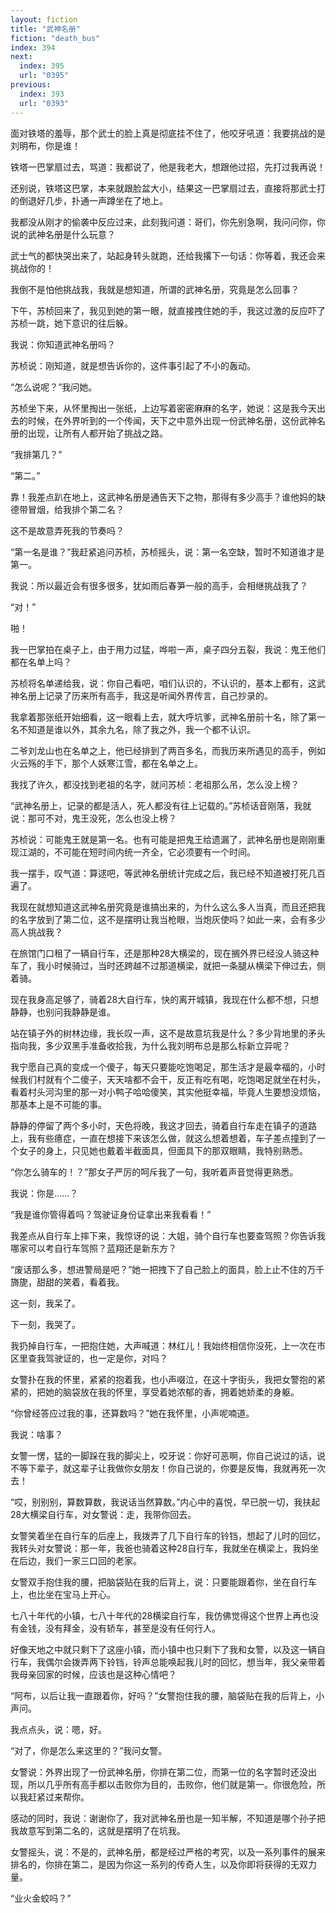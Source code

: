 ```yaml
---
layout: fiction
title: "武神名册"
fiction: "death_bus"
index: 394
next:
  index: 395
  url: "0395"
previous:
  index: 393
  url: "0393"
---
```

面对铁塔的羞辱，那个武士的脸上真是彻底挂不住了，他咬牙吼道：我要挑战的是刘明布，你是谁！

铁塔一巴掌扇过去，骂道：我都说了，他是我老大，想跟他过招，先打过我再说！

还别说，铁塔这巴掌，本来就跟脸盆大小，结果这一巴掌扇过去，直接将那武士打的倒退好几步，扑通一声蹲坐在了地上。

我都没从刚才的偷袭中反应过来，此刻我问道：哥们，你先别急啊，我问问你，你说的武神名册是什么玩意？

武士气的都快哭出来了，站起身转头就跑，还给我撂下一句话：你等着，我还会来挑战你的！

我倒不是怕他挑战我，我就是想知道，所谓的武神名册，究竟是怎么回事？

下午，苏桢回来了，我见到她的第一眼，就直接拽住她的手，我这过激的反应吓了苏桢一跳，她下意识的往后躲。

我说：你知道武神名册吗？

苏桢说：刚知道，就是想告诉你的，这件事引起了不小的轰动。

“怎么说呢？”我问她。

苏桢坐下来，从怀里掏出一张纸，上边写着密密麻麻的名字，她说：这是我今天出去的时候，在外界听到的一个传闻，天下之中意外出现一份武神名册，这份武神名册的出现，让所有人都开始了挑战之路。

“我排第几？”

“第二。”

靠！我差点趴在地上，这武神名册是通告天下之物，那得有多少高手？谁他妈的缺德带冒烟，给我排个第二名？

这不是故意弄死我的节奏吗？

“第一名是谁？”我赶紧追问苏桢，苏桢摇头，说：第一名空缺，暂时不知道谁才是第一。

我说：所以最近会有很多很多，犹如雨后春笋一般的高手，会相继挑战我了？

“对！”

啪！

我一巴掌拍在桌子上，由于用力过猛，哗啦一声，桌子四分五裂，我说：鬼王他们都在名单上吗？

苏桢将名单递给我，说：你自己看吧，咱们认识的，不认识的，基本上都有，这武神名册上记录了历来所有高手，我这是听闻外界传言，自己抄录的。

我拿着那张纸开始细看，这一眼看上去，就大呼坑爹，武神名册前十名，除了第一名不知道是谁以外，其余九名，除了我之外，我一个都不认识。

二爷刘龙山也在名单之上，他已经排到了两百多名，而我历来所遇见的高手，例如火云殇的手下，那个人妖寒江雪，都在名单之上。

我找了许久，都没找到老祖的名字，就问苏桢：老祖那么吊，怎么没上榜？

“武神名册上，记录的都是活人，死人都没有往上记载的。”苏桢话音刚落，我就说：那可不对，鬼王没死，怎么也没上榜？

苏桢说：可能鬼王就是第一名。也有可能是把鬼王给遗漏了，武神名册也是刚刚重现江湖的，不可能在短时间内统一齐全，它必须要有一个时间。

我一摆手，叹气道：算逑吧，等武神名册统计完成之后，我已经不知道被打死几百遍了。

我现在就想知道这武神名册究竟是谁搞出来的，为什么这么多人当真，而且还把我的名字放到了第二位，这不是摆明让我当枪眼，当炮灰使吗？如此一来，会有多少高人挑战我？

在旅馆门口租了一辆自行车，还是那种28大横梁的，现在搁外界已经没人骑这种车了，我小时候骑过，当时还跨越不过那道横梁，就把一条腿从横梁下伸过去，侧着骑。

现在我身高足够了，骑着28大自行车，快的离开城镇，我现在什么都不想，只想静静，也别问我静静是谁。

站在镇子外的树林边缘，我长叹一声，这不是故意坑我是什么？多少背地里的矛头指向我，多少双黑手准备收拾我，为什么我刘明布总是那么标新立异呢？

我宁愿自己真的变成一个傻子，每天只要能吃饱喝足，那生活才是最幸福的，小时候我们村就有个二傻子，天天啥都不会干，反正有吃有喝，吃饱喝足就坐在村头，看着村头河沟里的那一对小鸭子哈哈傻笑，其实他挺幸福，毕竟人生要想没烦恼，那基本上是不可能的事。

静静的停留了两个多小时，天色将晚，我这才回去，骑着自行车走在镇子的道路上，我有些癔症，一直在想接下来该怎么做，就这么想着想着，车子差点撞到了一个女子的身上，只见她也戴着半截面具，但面具下的那双眼睛，我特别熟悉。

“你怎么骑车的！？”那女子严厉的呵斥我了一句，我听着声音觉得更熟悉。

我说：你是……？

“我是谁你管得着吗？驾驶证身份证拿出来我看看！”

我差点从自行车上摔下来，我惊讶的说：大姐，骑个自行车也要查驾照？你告诉我哪家可以考自行车驾照？蓝翔还是新东方？

“废话那么多，想进警局是吧？”她一把拽下了自己脸上的面具，脸上止不住的万千旖旎，甜甜的笑着，看着我。

这一刻，我呆了。

下一刻，我哭了。

我扔掉自行车，一把抱住她，大声喊道：林红儿！我始终相信你没死，上一次在市区里查我驾驶证的，也一定是你，对吗？

女警扑在我的怀里，紧紧的抱着我，也小声啜泣，在这十字街头，我把女警抱的紧紧的，把她的脑袋放在我的怀里，享受着她浓郁的香，拥着她娇柔的身躯。

“你曾经答应过我的事，还算数吗？”她在我怀里，小声呢喃道。

我说：啥事？

女警一愣，猛的一脚跺在我的脚尖上，咬牙说：你好可恶啊，你自己说过的话，说不等下辈子，就这辈子让我做你女朋友！你自己说的，你要是反悔，我就再死一次去！

“哎，别别别，算数算数，我说话当然算数。”内心中的喜悦，早已脱一切，我扶起28大横梁自行车，对女警说：走，我带你回去。

女警笑着坐在自行车的后座上，我拨弄了几下自行车的铃铛，想起了儿时的回忆，我转头对女警说：那一年，我爸也骑着这种28自行车，我就坐在横梁上，我妈坐在后边，我们一家三口回的老家。

女警双手抱住我的腰，把脑袋贴在我的后背上，说：只要能跟着你，坐在自行车上，也比坐在宝马上开心。

七八十年代的小镇，七八十年代的28横梁自行车，我仿佛觉得这个世界上再也没有金钱，没有拜金，没有轿车，甚至是没有任何行人。

好像天地之中就只剩下了这座小镇，而小镇中也只剩下了我和女警，以及这一辆自行车，我偶尔会拨弄两下铃铛，铃声总能唤起我儿时的回忆，想当年，我父亲带着我母亲回家的时候，应该也是这种心情吧？

“阿布，以后让我一直跟着你，好吗？”女警抱住我的腰，脑袋贴在我的后背上，小声问。

我点点头，说：嗯，好。

“对了，你是怎么来这里的？”我问女警。

女警说：外界出现了一份武神名册，你排在第二位，而第一位的名字暂时还没出现，所以几乎所有高手都以击败你为目的，击败你，他们就是第一。你很危险，所以我赶紧过来帮你。

感动的同时，我说：谢谢你了，我对武神名册也是一知半解，不知道是哪个孙子把我故意写到第二名的，这就是摆明了在坑我。

女警摇头，说：不是的，武神名册，都是经过严格的考究，以及一系列事件的展来排名的，你排在第二，是因为你这一系列的传奇人生，以及你即将获得的无双力量。

“业火金蛟吗？”